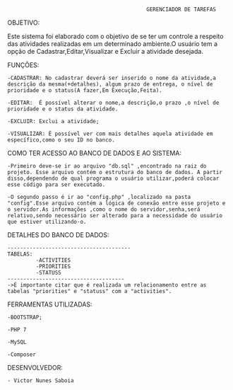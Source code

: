 												GERENCIADOR DE TAREFAS
OBJETIVO:

Este sistema foi elaborado com o objetivo de se ter um controle a respeito das atividades realizadas em um determinado ambiente.O usuário tem a opção
de Cadastrar,Editar,Visualizar e Excluir a atividade desejada.

FUNÇÕES:

	-CADASTRAR: No cadastrar deverá ser inserido o nome da atividade,a descrição da mesma(+detalhes), algum prazo de entrega, o nível de prioridade e o status(A fazer,Em Execução,Feita).
	
	-EDITAR:  É possível alterar o nome,a descrição,o prazo ,o nível de prioridade e o status da atividade.
	
	-EXCLUIR: Exclui a atividade;
	
	-VISUALIZAR: É possível ver com mais detalhes aquela atividade em específico,como o seu ID no banco.

	
COMO TER ACESSO AO BANCO DE DADOS E AO SISTEMA:

	-Primeiro deve-se ir ao arquivo "db.sql" ,encontrado na raiz do projeto. Esse arquivo contém o estrutura do banco de dados. A partir disso,dependendo de qual programa o usuário utilizar,poderá colocar esse código para ser executado.
	
	-O segundo passo é ir ao "config.php" ,localizado na pasta "config".Esse arquivo contém a lógica de conexão entre esse projeto e o servidor.As informações ,como o nome do servidor,senha,será relativo,sendo necessário ser alterado para a necessidade do usuário que estiver utilizando-o.
	
	
DETALHES DO BANCO DE DADOS:

	---------------------------------------
	TABELAS: 
			 -ACTIVITIES
			 -PRIORITIES
			 -STATUSS
	-------------------------------------
	->É importante citar que é realizada um relacionamento entre as tabelas "priorities" e "statuss" com a "activities".
	

FERRAMENTAS UTILIZADAS:

	-BOOTSTRAP;
	
	-PHP 7
	
	-MySQL
	
	-Composer
	
	
DESENVOLVEDOR:

	- Victor Nunes Saboia


